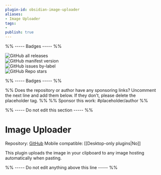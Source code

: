 ```yaml
---
plugin-id: obsidian-image-uploader
aliases:
- Image Uploader
tags: 
- 
publish: true
---
```


%% ----- Badges ----- %%

![GitHub all releases](https://img.shields.io/github/downloads/Creling/obsidian-image-uploader/total?color=573E7A&logo=github&style=for-the-badge)   
![GitHub manifest version](https://img.shields.io/github/manifest-json/v/Creling/obsidian-image-uploader?color=573E7A&logo=github&style=for-the-badge)   
![GitHub issues by-label](https://img.shields.io/github/issues/Creling/obsidian-image-uploader/help%20wanted?color=573E7A&logo=github&style=for-the-badge)   
![GitHub Repo stars](https://img.shields.io/github/stars/Creling/obsidian-image-uploader?color=573E7A&logo=github&style=for-the-badge)

%% ----- Badges ----- %%

%% Does the repository or author have any sponsoring links? Uncomment the next line and add them below. If they don't, please delete the placeholder tag. %%
%% Sponsor this work: #placeholder/author %%

%% ----- Do not edit this section ----- %%

# Image Uploader

Repository: [GitHub](https://github.com/Creling/obsidian-image-uploader)
Mobile compatible: [[Desktop-only plugins|No]]

This plugin uploads the image in your clipboard to any image hosting automatically when pasting.

%% ----- Do not edit anything above this line ----- %% 
